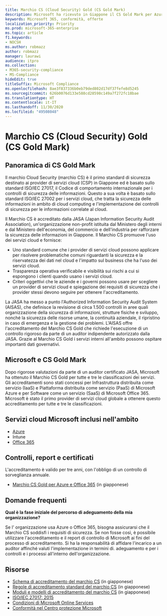 ```yaml
---
title: Marchio CS (Cloud Security) Gold (CS Gold Mark)
description: Microsoft ha ricevuto in Giappone il CS Gold Mark per Azure (IaaS e PaaS) e Office 365 (SaaS).
keywords: Microsoft 365, conformità, offerte
localization_priority: Priority
ms.prod: microsoft-365-enterprise
ms.topic: article
f1.keywords:
- NOCSH
ms.author: robmazz
author: robmazz
manager: laurawi
audience: itpro
ms.collection:
- M365-security-compliance
- MS-Compliance
hideEdit: true
titleSuffix: Microsoft Compliance
ms.openlocfilehash: 8ae3f837336b0eb79ded802d17df37fefe8d5245
ms.sourcegitcommit: 626b0076d133e588cd28598c149a7f272fc18bae
ms.translationtype: HT
ms.contentlocale: it-IT
ms.lasthandoff: 11/30/2020
ms.locfileid: "49508048"
---
```

# <a name="cloud-security-mark-gold-cs-gold-mark"></a>Marchio CS (Cloud Security) Gold (CS Gold Mark)

## <a name="cs-gold-mark-overview"></a>Panoramica di CS Gold Mark

Il marchio Cloud Security (marchio CS) è il primo standard di sicurezza destinato ai provider di servizi cloud (CSP) in Giappone ed è basato sullo standard ISO/IEC 27017, il Codice di comportamento internazionale per i controlli di sicurezza delle informazioni. Questo a sua volta è basato sullo standard ISO/IEC 27002 per i servizi cloud, che tratta la sicurezza delle informazioni in ambito di cloud computing e l'implementazione dei controlli di sicurezza per le informazioni correlate al cloud.

Il Marchio CS è accreditato dalla JASA (Japan Information Security Audit Association), un'organizzazione non-profit istituita dal Ministero degli interni e dal Ministero dell'economia, del commercio e dell'industria per rafforzare la sicurezza delle informazioni in Giappone. Il Marchio CS promuove l'uso dei servizi cloud e fornisce:

- Uno standard comune che i provider di servizi cloud possono applicare per risolvere problematiche comuni riguardanti la sicurezza e la riservatezza dei dati nel cloud e l'impatto sul business che ha l'uso dei servizi cloud.
- Trasparenza operativa verificabile e visibilità sui rischi a cui si espongono i clienti quando usano i servizi cloud.
- Criteri oggettivi che le aziende e i governi possono usare per scegliere un provider di servizi cloud e spiegazione dei requisiti di sicurezza che i provider stessi devono seguire per ottenere l'accreditamento.

La JASA ha messo a punto l'Authorized Information Security Audit System (AISAS), che definisce la revisione di circa 1.500 controlli in aree quali organizzazione della sicurezza di informazioni, strutture fisiche e sviluppo, nonché la sicurezza delle risorse umane, la continuità aziendale, il ripristino in caso di emergenza e la gestione dei problemi. L'AISAS offre l'accreditamento del Marchio CS Gold che richiede l'esecuzione di un controllo rigoroso da parte di un auditor indipendente autorizzato dalla JASA. Grazie al Marchio CS Gold i servizi interni all'ambito possono ospitare importanti dati governativi.

## <a name="microsoft-and-cs-gold-mark"></a>Microsoft e CS Gold Mark

Dopo rigorose valutazioni da parte di un auditor certificato JASA, Microsoft ha ottenuto il Marchio CS Gold per tutte e tre le classificazioni dei servizi. Gli accreditamenti sono stati concessi per Infrastruttura distribuita come servizio (IaaS) e Piattaforma distribuita come servizio (PaaS) di Microsoft Azure e per Software come un servizio (SaaS) di Microsoft Office 365. Microsoft è stato il primo provider di servizi cloud globale a ottenere questo accreditamento per tutte e tre le classificazioni.

## <a name="microsoft-in-scope-cloud-services"></a>Servizi cloud Microsoft inclusi nell'ambito

- [Azure](https://aka.ms/AzureCompliance)
- Intune
- [Office 365](https://go.microsoft.com/fwlink/p/?LinkID=2077751)

## <a name="audits-reports-and-certificates"></a>Controlli, report e certificati

L'accreditamento è valido per tre anni, con l'obbligo di un controllo di sorveglianza annuale.

- [Marchio CS Gold per Azure e Office 365](https://jcispa.jasa.jp/cs_mark_co/cs_gold_mark_co/) (in giapponese)

## <a name="frequently-asked-questions"></a>Domande frequenti

**Qual è la fase iniziale del percorso di adeguamento della mia organizzazione?**

Se l' organizzazione usa Azure o Office 365, bisogna assicurarsi che il Marchio CS soddisfi i requisiti di sicurezza. Se non fosse così, è possibile utilizzare l'accreditamento e il report di controllo di Microsoft ai fini del processo di accreditamento. Si ha la responsabilità di affidare l'incarico a un auditor affinché valuti l'implementazione in termini di. adeguamento e per i controlli e i processi all'interno dell'organizzazione.

## <a name="resources"></a>Risorse

- [Schema di accreditamento del marchio CS](https://jcispa.jasa.jp/cloud_security/) (in giapponese)
- [Regole di accreditamento standard del marchio CS](https://jcispa.jasa.jp/cloud_security/jcispa_regulation/) (in giapponese)
- [Moduli e modelli di accreditamento del marchio CS](https://jcispa.jasa.jp/cloud_security/jcispa_regulation_form/) (in giapponese)
- [ISO/IEC 27017: 2015](https://www.iso.org/iso/home/store/catalogue_tc/catalogue_detail.htm?csnumber=43757)
- [Condizioni di Microsoft Online Services](https://aka.ms/Online-Services-Terms)
- [Conformità nel Centro protezione Microsoft](https://www.microsoft.com/trust-center/compliance/compliance-overview)

